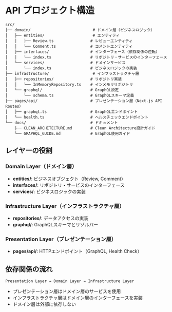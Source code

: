 # API プロジェクト構造

```
src/
├── domain/                           # ドメイン層（ビジネスロジック）
│   ├── entities/                     # エンティティ
│   │   ├── Review.ts                # レビューエンティティ
│   │   └── Comment.ts               # コメントエンティティ
│   ├── interfaces/                  # インターフェース（依存関係の逆転）
│   │   └── index.ts                 # リポジトリ・サービスのインターフェース
│   └── services/                    # ドメインサービス
│       └── index.ts                 # ビジネスロジックの実装
├── infrastructure/                   # インフラストラクチャ層
│   ├── repositories/                # リポジトリ実装
│   │   └── InMemoryRepository.ts    # インメモリリポジトリ
│   └── graphql/                     # GraphQL設定
│       └── schema.ts                # GraphQLスキーマ定義
├── pages/api/                       # プレゼンテーション層（Next.js API Routes）
│   ├── graphql.ts                   # GraphQLエンドポイント
│   └── health.ts                    # ヘルスチェックエンドポイント
└── docs/                            # ドキュメント
    ├── CLEAN_ARCHITECTURE.md        # Clean Architecture設計ガイド
    └── GRAPHQL_GUIDE.md             # GraphQL使用ガイド
```

## レイヤーの役割

### Domain Layer（ドメイン層）
- **entities/**: ビジネスオブジェクト（Review, Comment）
- **interfaces/**: リポジトリ・サービスのインターフェース
- **services/**: ビジネスロジックの実装

### Infrastructure Layer（インフラストラクチャ層）
- **repositories/**: データアクセスの実装
- **graphql/**: GraphQLスキーマとリゾルバー

### Presentation Layer（プレゼンテーション層）
- **pages/api/**: HTTPエンドポイント（GraphQL, Health Check）

## 依存関係の流れ

```
Presentation Layer → Domain Layer ← Infrastructure Layer
```

- プレゼンテーション層はドメイン層のサービスを使用
- インフラストラクチャ層はドメイン層のインターフェースを実装
- ドメイン層は外部に依存しない
